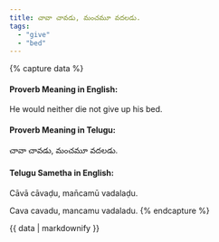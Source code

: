 ```yaml
---
title: చావా చావడు, మంచమూ వదలడు.
tags:
  - "give"
  - "bed"
---
```


{% capture data %}
#### Proverb Meaning in English:
He would neither die not give up his bed.

#### Proverb Meaning in Telugu:
చావా చావడు, మంచమూ వదలడు.

#### Telugu Sametha in English:
Cāvā cāvaḍu, man̄camū vadalaḍu.

Cava cavadu, mancamu vadaladu.
{% endcapture %}

{{ data | markdownify }}

